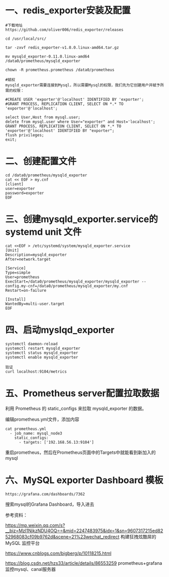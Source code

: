 # 一、redis_exporter安装及配置
```
#下载地址
https://github.com/oliver006/redis_exporter/releases

cd /usr/local/src/

tar -zxvf redis_exporter-v1.0.0.linux-amd64.tar.gz

mv mysqld_exporter-0.11.0.linux-amd64 /data0/prometheus/mysqld_exporter

chown -R prometheus.prometheus /data0/prometheus

#赋权
mysqld_exporter需要连接到Mysql，所以需要Mysql的权限，我们先为它创建用户并赋予所需的权限：

#CREATE USER 'exporter'@'localhost' IDENTIFIED BY 'exporter';
#GRANT PROCESS, REPLICATION CLIENT, SELECT ON *.* TO 'exporter'@'localhost';

select User,Host from mysql.user;
delete from mysql.user where User="exporter" and Host='localhost';
GRANT PROCESS, REPLICATION CLIENT, SELECT ON *.* TO 'exporter'@'localhost' IDENTIFIED BY "exporter";
flush privileges;
exit;
```

# 二、创建配置文件
```
cd /data0/prometheus/mysqld_exporter
cat << EOF > my.cnf
[client]
user=exporter
password=exporter
EOF
```

# 三、创建mysqld_exporter.service的 systemd unit 文件
```
cat <<EOF > /etc/systemd/system/mysqld_exporter.service
[Unit]
Description=mysqld_exporter
After=network.target

[Service]
Type=simple
User=prometheus
ExecStart=/data0/prometheus/mysqld_exporter/mysqld_exporter --config.my-cnf=/data0/prometheus/mysqld_exporter/my.cnf
Restart=on-failure

[Install]
WantedBy=multi-user.target
EOF
```

# 四、启动myslqd_exporter
```
systemctl daemon-reload
systemctl restart mysqld_exporter
systemctl status mysqld_exporter
systemctl enable mysqld_exporter

验证
curl localhost:9104/metrics
```

# 五、Prometheus server配置拉取数据

利用 Prometheus 的 static_configs 来拉取 mysqld_exporter 的数据。

编辑prometheus.yml文件，添加内容
```
cat prometheus.yml
  - job_name: mysql_node3
    static_configs:
      - targets: ['192.168.56.13:9104']
```
重启prometheus，然后在Prometheus页面中的Targets中就能看到新加入的mysql

# 六、MySQL exporter Dashboard 模板

```
https://grafana.com/dashboards/7362
```
搜索mysql的Grafana Dashboard，导入进去

参考资料：

https://mp.weixin.qq.com/s?__biz=MzI1NjkzNDU4OQ==&mid=2247483975&idx=1&sn=9607317215ed8252968083cf09b9762d&scene=21%23wechat_redirect    构建狂拽炫酷屌的 MySQL 监控平台 

https://www.cnblogs.com/bigberg/p/10118215.html 

https://blog.csdn.net/hzs33/article/details/86553259  prometheus+grafana监控mysql、canal服务器
